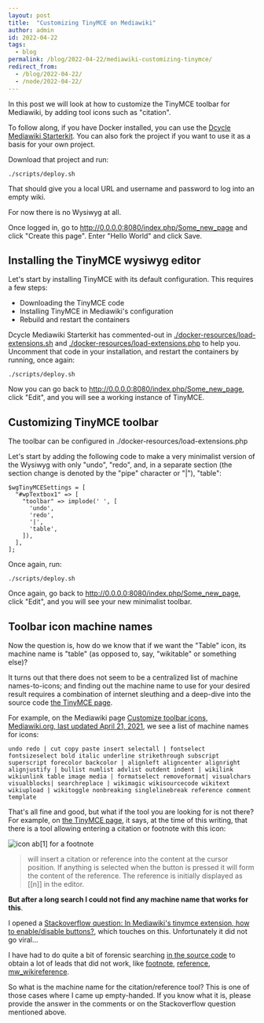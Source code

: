 ```yaml
---
layout: post
title:  "Customizing TinyMCE on Mediawiki"
author: admin
id: 2022-04-22
tags:
  - blog
permalink: /blog/2022-04-22/mediawiki-customizing-tinymce/
redirect_from:
  - /blog/2022-04-22/
  - /node/2022-04-22/
---
```


In this post we will look at how to customize the TinyMCE toolbar for Mediawiki, by adding tool icons such as "citation".

To follow along, if you have Docker installed, you can use the [Dcycle Mediawiki Starterkit](https://github.com/dcycle/starterkit-mediawiki). You can also fork the project if you want to use it as a basis for your own project.

Download that project and run:

    ./scripts/deploy.sh

That should give you a local URL and username and password to log into an empty wiki.

For now there is no Wysiwyg at all.

Once logged in, go to http://0.0.0.0:8080/index.php/Some_new_page and click "Create this page". Enter "Hello World" and click Save.

Installing the TinyMCE wysiwyg editor
-----

Let's start by installing TinyMCE with its default configuration. This requires a few steps:

* Downloading the TinyMCE code
* Installing TinyMCE in Mediawiki's configuration
* Rebuild and restart the containers

Dcycle Mediawiki Starterkit has commented-out in [./docker-resources/load-extensions.sh](https://github.com/dcycle/starterkit-mediawiki/blob/master/docker-resources/load-extensions.sh) and [./docker-resources/load-extensions.php](https://github.com/dcycle/starterkit-mediawiki/blob/master/docker-resources/load-extensions.php) to help you. Uncomment that code in your installation, and restart the containers by running, once again:

    ./scripts/deploy.sh

Now you can go back to http://0.0.0.0:8080/index.php/Some_new_page, click "Edit", and you will see a working instance of TinyMCE.

Customizing TinyMCE toolbar
-----

The toolbar can be configured in ./docker-resources/load-extensions.php

Let's start by adding the following code to make a very minimalist version of the Wysiwyg with only "undo", "redo", and, in a separate section (the section change is denoted by the "pipe" character or "|"), "table":

    $wgTinyMCESettings = [
      "#wpTextbox1" => [
        "toolbar" => implode(' ', [
          'undo',
          'redo',
          '|',
          'table',
        ]),
      ],
    ];

Once again, run:

    ./scripts/deploy.sh

Once again, go back to http://0.0.0.0:8080/index.php/Some_new_page, click "Edit", and you will see your new minimalist toolbar.

Toolbar icon machine names
-----

Now the question is, how do we know that if we want the "Table" icon, its machine name is "table" (as opposed to, say, "wikitable" or something else)?

It turns out that there does not seem to be a centralized list of machine names-to-icons; and finding out the machine name to use for your desired result requires a combination of internet sleuthing and a deep-dive into the source code [the TinyMCE page](https://www.mediawiki.org/wiki/Extension:TinyMCE).

For example, on the Mediawiki page [Customize toolbar icons, Mediawiki.org, last updated April 21, 2021](https://www.mediawiki.org/wiki/Topic:W76akrulq9pkf5te), we see a list of machine names for icons:

    undo redo | cut copy paste insert selectall | fontselect fontsizeselect bold italic underline strikethrough subscript superscript forecolor backcolor | alignleft aligncenter alignright alignjustify | bullist numlist advlist outdent indent | wikilink wikiunlink table image media | formatselect removeformat| visualchars visualblocks| searchreplace | wikimagic wikisourcecode wikitext wikiupload | wikitoggle nonbreaking singlelinebreak reference comment template

That's all fine and good, but what if the tool you are looking for is not there? For example, on [the TinyMCE page](https://www.mediawiki.org/wiki/Extension:TinyMCE), it says, at the time of this writing, that there is a tool allowing entering a citation or footnote with this icon:

<img src="https://upload.wikimedia.org/wikipedia/commons/d/de/Reference_button_capture_from_TinyMCE_extension.png" alt="icon ab[1] for a footnote" />

> will insert a citation or reference into the content at the cursor position. If anything is selected when the button is pressed it will form the content of the reference.  The reference is initially displayed as [[n]] in the editor.  

**But after a long search I could not find any machine name that works for this**.

I opened a [Stackoverflow question: In Mediawiki's tinymce extension, how to enable/disable buttons?](https://stackoverflow.com/questions/71577367/in-mediawikis-tinymce-extension-how-to-enable-disable-buttons), which touches on this. Unfortunately it did not go viral...

I have had to do quite a bit of forensic searching [in the source code](https://github.com/wikimedia/mediawiki-extensions-TinyMCE) to obtain a lot of leads that did not work, like [footnote](https://github.com/wikimedia/mediawiki-extensions-TinyMCE/search?q=footnote), [reference](https://github.com/wikimedia/mediawiki-extensions-TinyMCE/search?q=editor.ui.registry.addMenuItem&type=code), [mw_wikireference](https://github.com/wikimedia/mediawiki-extensions-TinyMCE/search?q=mw_wikireference&type=code).

So what is the machine name for the citation/reference tool? This is one of those cases where I came up empty-handed. If you know what it is, please provide the answer in the comments or on the Stackoverflow question mentioned above.
